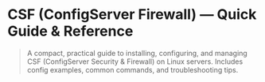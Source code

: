 # CSF (ConfigServer Firewall) — Quick Guide & Reference

> A compact, practical guide to installing, configuring, and managing CSF (ConfigServer Security & Firewall) on Linux servers. Includes config examples, common commands, and troubleshooting tips.
